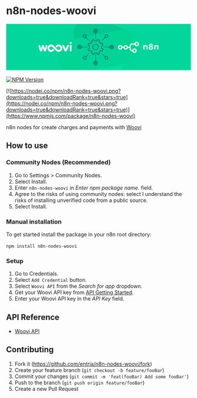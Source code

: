 # n8n-nodes-woovi

![Woovi N8N logo](img/woovi-n8n.png)

[![NPM Version](https://badge.fury.io/js/n8n-nodes-woovi.svg?style=flat)](https://npmjs.org/package/n8n-nodes-woovi)

[![https://nodei.co/npm/n8n-nodes-woovi.png?downloads=true&downloadRank=true&stars=true](https://nodei.co/npm/n8n-nodes-woovi.png?downloads=true&downloadRank=true&stars=true)](https://www.npmjs.com/package/n8n-nodes-woovi)

n8n nodes for create charges and payments with [Woovi](https://woovi.com)

## How to use

### Community Nodes (Recommended)

1. Go to Settings > Community Nodes.
2. Select Install.
3. Enter `n8n-nodes-woovi` in *Enter npm package name.* field.
4. Agree to the risks of using community nodes: select I understand the risks of installing unverified code from a public source.
5. Select Install.

### Manual installation

To get started install the package in your n8n root directory:

`npm install n8n-nodes-woovi`

### Setup

1. Go to Credentials.
2. Select `Add Credential` button.
3. Select `Woovi API` from the *Search for app* dropdown.
4. Get your Woovi API key from [API Getting Started](https://developers.woovi.com/docs/apis/api-getting-started).
5. Enter your Woovi API key in the *API Key* field.

## API Reference

- [Woovi API](https://developers.woovi.com/docs/apis/api-getting-started)

## Contributing

1. Fork it (<https://github.com/entria/n8n-nodes-woovi/fork>)
2. Create your feature branch (`git checkout -b feature/fooBar`)
3. Commit your changes (`git commit -m 'feat(fooBar) Add some fooBar'`)
4. Push to the branch (`git push origin feature/fooBar`)
5. Create a new Pull Request
